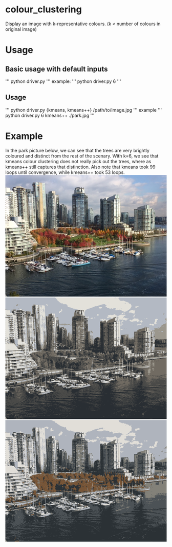 # colour_clustering
Display an image with k-representative colours.  (k < number of colours in original image)

# Usage
## Basic usage with default inputs
'''
python driver.py <k-output-colours>
'''
example:
'''
python driver.py 6
'''

## Usage
'''
python driver.py <k-output-colours> {kmeans, kmeans++} /path/to/image.jpg
'''
example
'''
python driver.py 6 kmeans++ ./park.jpg
'''

# Example
In the park picture below, we can see that the trees are very brightly coloured and distinct from the rest of the scenary.  With k=6, we see that kmeans colour clustering does not really pick out the trees, where as kmeans++ still captures that distinction.  Also note that kmeans took 99 loops until convergence, while kmeans++ took 53 loops.
![park](https://github.com/m3ller/colour_clustering/blob/master/park.jpg)
![kmeans](https://github.com/m3ller/colour_clustering/blob/master/park_kmeans_99.png)
![kmeanspp](https://github.com/m3ller/colour_clustering/blob/master/park_kmeanspp_53.png)
